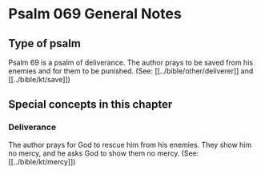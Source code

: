 # Psalm 069 General Notes
## Type of psalm

Psalm 69 is a psalm of deliverance. The author prays to be saved from his enemies and for them to be punished. (See: [[../bible/other/deliverer]] and [[../bible/kt/save]])

## Special concepts in this chapter

### Deliverance
The author prays for God to rescue him from his enemies. They show him no mercy, and he asks God to show them no mercy. (See: [[../bible/kt/mercy]])